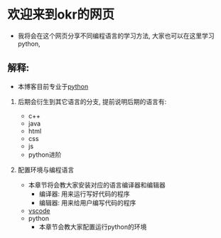 # 欢迎来到okr的网页

- 我将会在这个网页分享不同编程语言的学习方法, 大家也可以在这里学习python, 
## 解释:

- 本博客目前专业于[python](https://www.python.org/)
1. 后期会衍生到其它语言的分支, 提前说明后期的语言有:
   - c++
   - java
   - html
   - css
   - js
   - python进阶

1. 配置环境与编程语言
   - 本章节将会教大家安装对应的语言编译器和编辑器
     - 编译器: 用来运行写好代码的程序
     - 编辑器: 用来给用户编写代码的程序
   - [vscode](docs/CONTRIBUTING.md)
   - python
     - 本章节会教大家配置运行python的环境

